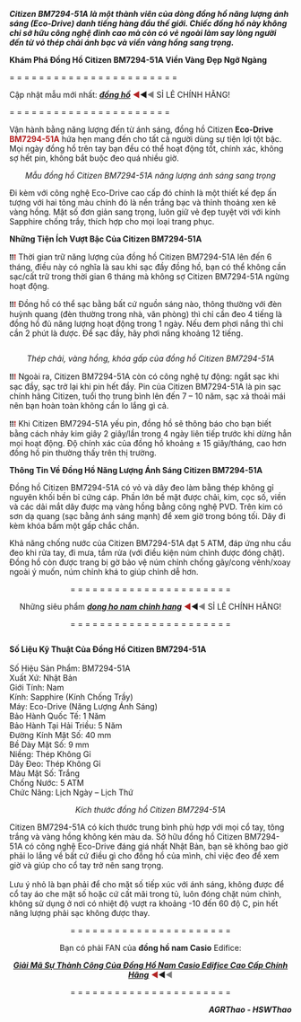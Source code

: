 <p><span class="news_details"><b><i>Citizen BM7294-51A là một thành viên của dòng đồng hồ năng lượng ánh sáng (Eco-Drive) danh tiếng hàng đầu thế giới. Chiếc đồng hồ này không chỉ sở hữu công nghệ đỉnh cao mà còn có vẻ ngoài làm say lòng người đến từ vỏ thép chải ánh bạc và viền vàng hồng sang trọng.</i></b><br /> </span></p><p><span class="news_details"><b>Khám Phá Đồng Hồ Citizen BM7294-51A Viền Vàng Đẹp Ngỡ Ngàng</b><br /> </span></p><p> </p><p>= = = = = = = = = = = = = = = = = = = = = = =</p><p>Cập nhật mẫu mới nhất: <a class="" href="http://donghohaitrieu.com"><b><i>đồng hồ</i></b></a> <span style="color: #b22222;">◄</span>◄<span style="color: #808080;">◄</span> SỈ LẺ CHÍNH HÃNG!</p><p>= = = = = = = = = = = = = = = = = = = = = =</p><p> </p><p><span class="news_details">Vận hành bằng năng lượng đến từ ánh sáng, đồng hồ Citizen <b>Eco-Drive <span style="color: #b22222;">BM7294-51A</span></b> hứa hẹn mang đến cho tất cả người dùng sự tiện lợi tột bậc. Mọi ngày đồng hồ trên tay bạn đều có thể hoạt động tốt, chính xác, không sợ hết pin, không bắt buộc đeo quá nhiều giờ.<br /></span></p><p> </p><div style="text-align: center;"><img src="http://i.imgur.com/K9g7Duv.jpg" alt="" border="0" /><br /> <i>Mẫu đồng hồ Citizen BM7294-51A năng lượng ánh sáng sang trọng</i></div><p> </p><p><span class="news_details">Đi kèm với công nghệ Eco-Drive cao cấp đó chính là một thiết kế đẹp ấn tượng với hai tông màu chính đó là nền trắng bạc và thỉnh thoảng xen kẽ vàng hồng. Mặt số đơn giản sang trọng, luôn giữ vẻ đẹp tuyệt vời với kính Sapphire chống trầy, thích hợp cho mọi loại trang phục.<br /> </span></p><p> </p><p> </p><p><span class="news_details"><b>Những Tiện Ích Vượt Bậc Của Citizen BM7294-51A</b><br /> </span></p><p> </p><p><span class="news_details"><b>⁞⁞<span style="color: #b22222;">⁞</span></b> Thời gian trữ năng lượng của đồng hồ Citizen BM7294-51A lên đến 6 tháng, điều này có nghĩa là sau khi sạc đầy đồng hồ, bạn có thể không cần sạc/cất trữ trong thời gian 6 tháng mà không sợ Citizen BM7294-51A ngừng hoạt động.<br /> </span></p><p> </p><p><span class="news_details"><b>⁞⁞<span style="color: #b22222;">⁞</span></b> Đồng hồ có thể sạc bằng bất cứ nguồn sáng nào, thông thường với đèn huỳnh quang (đèn thường trong nhà, văn phòng) thì chỉ cần đeo 4 tiếng là đồng hồ đủ năng lượng hoạt động trong 1 ngày. Nếu đem phơi nắng thì chỉ cần 2 phút là được. Để sạc đầy, hãy phơi nắng khoảng 12 tiếng.<br /></span></p><p> </p><p style="text-align: center;"><img class="aligncenter" src="http://i.imgur.com/OsQUFuB.jpg" alt="" border="0" /><i></i></p><p style="text-align: center;"><i>Thép chải, vàng hồng, khóa gấp của đồng hồ Citizen BM7294-51A</i></p><p> </p><p><span class="news_details"><b>⁞⁞<span style="color: #b22222;">⁞</span></b> Ngoài ra, Citizen BM7294-51A còn có công nghệ tự động: ngắt sạc khi sạc đầy, sạc trở lại khi pin hết đầy. Pin của Citizen BM7294-51A là pin sạc chính hãng Citizen, tuổi thọ trung bình lên đến 7 – 10 năm, sạc xả thoải mái nên bạn hoàn toàn không cần lo lắng gì cả.<br /> </span></p><p> </p><p><span class="news_details"><b>⁞⁞<span style="color: #b22222;">⁞</span></b> Khi Citizen BM7294-51A yếu pin, đồng hồ sẽ thông báo cho bạn biết bằng cách nhảy kim giây 2 giây/lần trong 4 ngày liên tiếp trước khi dừng hẳn mọi hoạt động. Độ chính xác của đồng hồ khoảng ± 15 giây/tháng, cao hơn đồng hồ pin thường thấy trên thị trường.<br /> </span></p><p> </p><p> </p><p><span class="news_details"><b>Thông Tin Về Đồng Hồ Năng Lượng Ánh Sáng Citizen BM7294-51A</b><br /> </span></p><p><span class="news_details">Đồng hồ Citizen BM7294-51A có vỏ và dây đeo làm bằng thép không gỉ nguyên khối bền bỉ cứng cáp. Phần lớn bề mặt được chải, kim, cọc số, viền và các dải mắt dây được mạ vàng hồng bằng công nghệ PVD. Trên kim có sơn dạ quang (sạc bằng ánh sáng mạnh) để xem giờ trong bóng tối. Dây đi kèm khóa bấm một gấp chắc chắn.<br /> </span></p><p><span class="news_details">Khả năng chống nước của Citizen BM7294-51A đạt 5 ATM, đáp ứng nhu cầu đeo khi rửa tay, đi mưa, tắm rửa (với điều kiện núm chỉnh được đóng chặt). Đồng hồ còn được trang bị gờ bảo vệ núm chỉnh chống gãy/cong vênh/xoay ngoài ý muốn, núm chỉnh khá to giúp chỉnh dễ hơn.</span></p><p> </p><p style="text-align: center;">= = = = = = = = = = = = = = = = = = = = = =</p><p style="text-align: center;">Những siêu phẩm <a class="" href="http://donghohaitrieu.com/danh-muc/dong-ho-nam"><b><i>dong ho nam chinh hang</i></b></a> <span style="color: #b22222;">◄</span>◄<span style="color: #808080;">◄</span> SỈ LẺ CHÍNH HÃNG!</p><p style="text-align: center;">= = = = = = = = = = = = = = = = = = = = = =</p><p> </p><p><img class="aligncenter" src="http://i.imgur.com/BfFk4Ka.jpg" alt="" border="0" /></p><p> </p><p> </p><p><span class="news_details"><b>Số Liệu Kỹ Thuật Của Đồng Hồ Citizen BM7294-51A</b><br /> <br /> Số Hiệu Sản Phẩm: BM7294-51A<br /> Xuất Xứ: Nhật Bản<br /> Giới Tính: Nam<br /> Kính: Sapphire (Kính Chống Trầy)<br /> Máy: Eco-Drive (Năng Lượng Ánh Sáng)<br /> Bảo Hành Quốc Tế: 1 Năm<br /> Bảo Hành Tại Hải Triều: 5 Năm<br /> Đường Kính Mặt Số: 40 mm<br /> Bề Dày Mặt Số: 9 mm<br /> Niềng: Thép Không Gỉ<br /> Dây Đeo: Thép Không Gỉ<br /> Màu Mặt Số: Trắng<br /> Chống Nước: 5 ATM<br /> Chức Năng: Lịch Ngày – Lịch Thứ<br /></span></p><div style="text-align: center;"><img class="aligncenter" src="http://i.imgur.com/r8wYpmr.jpg" alt="" border="0" /><br /> <i>Kích thước đồng hồ Citizen BM7294-51A</i></div><p> </p><p><span class="news_details">Citizen BM7294-51A có kích thước trung bình phù hợp với mọi cổ tay, tông trắng và vàng hồng không kén màu da. Sở hữu đồng hồ Citizen BM7294-51A có công nghệ Eco-Drive đáng giá nhất Nhật Bản, bạn sẽ không bao giờ phải lo lắng về bất cứ điều gì cho đồng hồ của mình, chỉ việc đeo để xem giờ và giúp cho cổ tay trở nên sang trọng.<br /> <br /> Lưu ý nhỏ là bạn phải để cho mặt số tiếp xúc với ánh sáng, không được để cổ tay áo che mặt số hoặc cứ cất mãi trong tủ, luôn đóng chặt núm chỉnh, không sử dụng ở nơi có nhiệt độ vượt ra khoảng -10 đến 60 độ C, pin hết năng lượng phải sạc không được thay.<br /> </span></p><p> </p><p style="text-align: center;">= = = = = = = = = = = = = = = = = = = = = =</p><p style="text-align: center;">Bạn có phải FAN của <b>đồng hồ nam Casio</b> Edifice:</p><p style="text-align: center;"><a class="" href="http://donghohaitrieu.com/tin-tuc/dong-ho/giai-ma-su-thanh-cong-cua-dong-ho-nam-casio-edifice-cao-cap-chinh-hang.html"><b><i>Giải Mã Sự Thành Công Của Đồng Hồ Nam Casio Edifice Cao Cấp Chính Hãng</i></b></a> <span style="color: #b22222;">◄</span>◄<span style="color: #808080;">◄</span></p><p style="text-align: center;">= = = = = = = = = = = = = = = = = = = = = =</p><p><span class="news_details"> </span></p><p style="text-align: right;"><b><i>AGRThao - HSWThao</i></b></p><p> </p>
